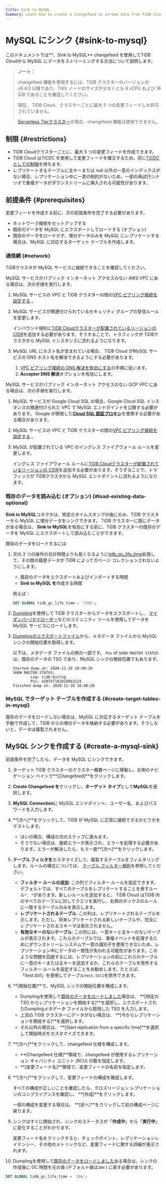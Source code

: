 ```yaml
---
title: Sink to MySQL
Summary: Learn how to create a changefeed to stream data from TiDB Cloud to MySQL.
---
```


# MySQL にシンク {#sink-to-mysql}

このドキュメントでは**、Sink to MySQL** changefeed を使用してTiDB Cloudから MySQL にデータをストリーミングする方法について説明します。

> **ノート：**
>
> changefeed 機能を使用するには、TiDB クラスターのバージョンが v6.4.0 以降であり、TiKV ノードのサイズが少なくとも 8 vCPU および 16 GiB であることを確認してください。
>
> 現在、 TiDB Cloud、クラスターごとに最大 5 つの変更フィードしか許可されていません。
>
> [Serverless Tierクラスター](/tidb-cloud/select-cluster-tier.md#serverless-tier-beta)の場合、changefeed 機能は使用できません。

## 制限 {#restrictions}

-   TiDB Cloudクラスターごとに、最大 5 つの変更フィードを作成できます。
-   TiDB Cloud はTiCDC を使用して変更フィードを確立するため、同じ[TiCDCとしての制限](https://docs.pingcap.com/tidb/stable/ticdc-overview#unsupported-scenarios)を持ちます。
-   レプリケートするテーブルに主キーまたは null 以外の一意のインデックスがない場合、レプリケーション中に一意の制約がないため、一部の再試行シナリオで重複データがダウンストリームに挿入される可能性があります。

## 前提条件 {#prerequisites}

変更フィードを作成する前に、次の前提条件を完了する必要があります。

-   ネットワーク接続をセットアップする
-   既存のデータを MySQL にエクスポートしてロードする (オプション)
-   既存のデータをロードせず、増分データのみを MySQL にレプリケートする場合は、MySQL に対応するターゲット テーブルを作成します。

### 通信網 {#network}

TiDBクラスタが MySQL サービスに接続できることを確認してください。

MySQL サービスがパブリック インターネット アクセスのない AWS VPC にある場合は、次の手順を実行します。

1.  MySQL サービスの VPC と TiDB クラスターの間の[VPC ピアリング接続を設定する](/tidb-cloud/set-up-vpc-peering-connections.md) 。

2.  MySQL サービスが関連付けられているセキュリティ グループの受信ルールを変更します。

    インバウンド規則に[TiDB Cloudクラスターが配置されているリージョンの CIDR](/tidb-cloud/set-up-vpc-peering-connections.md#prerequisite-set-a-project-cidr)を追加する必要があります。そうすることで、トラフィックが TiDBクラスタから MySQL インスタンスに流れるようになります。

3.  MySQL URL にホスト名が含まれている場合、 TiDB Cloud がMySQL サービスの DNS ホスト名を解決できるようにする必要があります。

    1.  [VPC ピアリング接続の DNS 解決を有効にする](https://docs.aws.amazon.com/vpc/latest/peering/modify-peering-connections.html#vpc-peering-dns)の手順に従います。
    2.  **Accepter DNS 解決**オプションを有効にします。

MySQL サービスがパブリック インターネット アクセスのない GCP VPC にある場合は、次の手順を実行します。

1.  MySQL サービスが Google Cloud SQL の場合、Google Cloud SQL インスタンスの関連付けられた VPC で MySQL エンドポイントを公開する必要があります。 Google が開発した[**Cloud SQL 認証プロキシ**](https://cloud.google.com/sql/docs/mysql/sql-proxy)を使用する必要がある場合があります。
2.  MySQL サービスの VPC と TiDB クラスターの間の[VPC ピアリング接続を設定する](/tidb-cloud/set-up-vpc-peering-connections.md) 。
3.  MySQL が配置されている VPC のイングレス ファイアウォール ルールを変更します。

    イングレス ファイアウォール ルールに[TiDB Cloudクラスターが配置されているリージョンの CIDR](/tidb-cloud/set-up-vpc-peering-connections.md#prerequisite-set-a-project-cidr)を追加する必要があります。そうすることで、トラフィックが TiDBクラスタから MySQL エンドポイントに流れるようになります。

### 既存のデータを読み込む (オプション) {#load-existing-data-optional}

**Sink to MySQL**コネクタは、特定のタイムスタンプの後にのみ、TiDB クラスターから MySQL に増分データをシンクできます。 TiDB クラスターに既にデータがある場合は、 <strong>Sink to MySQL</strong>を有効にする前に、TiDB クラスターの既存のデータを MySQL にエクスポートして読み込むことができます。

既存のデータをロードするには:

1.  次の 2 つの操作の合計時間よりも長くなるように[tidb_gc_life_time](https://docs.pingcap.com/tidb/stable/system-variables#tidb_gc_life_time-new-in-v50)拡張して、その間の履歴データが TiDB によってガベージ コレクションされないようにします。

    -   既存のデータをエクスポートおよびインポートする時間
    -   **Sink to MySQL を**作成する時間

    例えば：

    
    ```sql
    SET GLOBAL tidb_gc_life_time = '720h';
    ```

2.  [Dumpling](/dumpling-overview.md)を使用して TiDB クラスターからデータをエクスポートし、 [マイダンパー/マイローダー](https://centminmod.com/mydumper.html)などのコミュニティ ツールを使用してデータを MySQL サービスにロードします。

3.  [Dumplingのエクスポートファイル](/dumpling-overview.md#format-of-exported-files)から、メタデータ ファイルから MySQL シンクの開始位置を取得します。

    以下は、メタデータ ファイルの例の一部です。 `Pos` of `SHOW MASTER STATUS`は、既存のデータの TSO であり、MySQL シンクの開始位置でもあります。

    ```
    Started dump at: 2020-11-10 10:40:19
    SHOW MASTER STATUS:
            Log: tidb-binlog
            Pos: 420747102018863124
    Finished dump at: 2020-11-10 10:40:20
    ```

### MySQL でターゲット テーブルを作成する {#create-target-tables-in-mysql}

既存のデータをロードしない場合は、MySQL に対応するターゲット テーブルを手動で作成して、TiDB からの増分データを格納する必要があります。そうしないと、データは複製されません。

## MySQL シンクを作成する {#create-a-mysql-sink}

前提条件を完了したら、データを MySQL にシンクできます。

1.  ターゲット TiDB クラスターのクラスター概要ページに移動し、左側のナビゲーション ペインで**[Changefeed]**をクリックします。

2.  **Create Changefeed を**クリックし、<strong>ターゲット タイプ</strong>として<strong>MySQL</strong>を選択します。

3.  **MySQL Connection**に MySQL エンドポイント、ユーザー名、およびパスワードを入力します。

4.  **[次へ]**をクリックして、TiDB が MySQL に正常に接続できるかどうかをテストします。

    -   はいの場合、構成の次のステップに進みます。
    -   そうでない場合は、接続エラーが表示され、エラーを処理する必要があります。エラーが解決したら、もう一度**[次へ]**をクリックします。

5.  **テーブル フィルタを**カスタマイズして、複製するテーブルをフィルタリングします。ルールの構文については、 [テーブル フィルター規則](/table-filter.md)を参照してください。

    -   **フィルター ルールの追加**: この列でフィルター ルールを設定できます。デフォルトでは、すべてのテーブルをレプリケートすることを表すルール`*. *`があります。新しいルールを追加すると、 TiDB Cloud はTiDB 内のすべてのテーブルに対してクエリを実行し、右側のボックスのルールに一致するテーブルのみを表示します。
    -   **レプリケートされるテーブル**: この列は、レプリケートされるテーブルを示します。ただし、将来レプリケートされる新しいテーブルや、完全にレプリケートされるスキーマは表示されません。
    -   **有効なキーのないテーブル**: この列には、一意キーと主キーのないテーブルが表示されます。これらのテーブルでは、重複イベントを処理するためにダウンストリーム システムで一意の識別子を使用できないため、レプリケーション中にデータの一貫性が失われる可能性があります。このような問題を回避するには、レプリケーションの前にこれらのテーブルに一意のキーまたは主キーを追加するか、これらのテーブルを除外するフィルター ルールを設定することをお勧めします。たとえば、「!test.tbl1」を使用してテーブル`test.tbl1`を除外できます。

6.  **[開始位置]**で、MySQL シンクの開始位置を構成します。

    -   Dumplingを使用して[既存のデータをロードしました](#load-existing-data-optional)場合は、 **[特定の TSO からレプリケーションを開始する]**を選択し、エクスポートされたDumplingメタデータ ファイルから取得した TSO を入力します。
    -   上流の TiDB クラスターにデータがない場合は、 **[今からレプリケーションを開始する]**を選択します。
    -   それ以外の場合は、 **[Start replication from a specific time]**を選択して開始時点をカスタマイズできます。

7.  **[次へ]**をクリックして、changefeed 仕様を構成します。

    -   **[Changefeed 仕様]**領域で、changefeed が使用するレプリケーション キャパシティ ユニット (RCU) の数を指定します。
    -   **[変更フィード名]**領域で、変更フィードの名前を指定します。

8.  **[次へ]**をクリックして、変更フィードの構成を確認します。

    すべての構成が正しいことを確認したら、クロスリージョン レプリケーションのコンプライアンスを確認し、 **[作成]**をクリックします。

    一部の構成を変更する場合は、 **[前へ]**をクリックして前の構成ページに戻ります。

9.  シンクはすぐに開始され、シンクのステータスが「**作成中**」から「<strong>実行中</strong>」に変化することがわかります。

    変更フィード名をクリックすると、チェックポイント、レプリケーションレイテンシー、その他のメトリックなど、変更フィードに関する詳細が表示されます。

10. Dumplingを使用して[既存のデータをロードしました](#load-existing-data-optional)ある場合は、シンクの作成後に GC 時間を元の値 (デフォルト値は`10m` ) に戻す必要があります。


```sql
SET GLOBAL tidb_gc_life_time = '10m';
```

